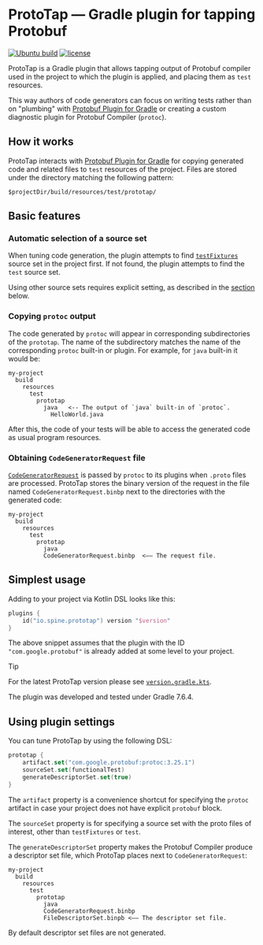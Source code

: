 # ProtoTap — Gradle plugin for tapping Protobuf

[![Ubuntu build][ubuntu-build-badge]][gh-actions]
[![license](https://img.shields.io/badge/license-Apache%20License%202.0-blue.svg?style=flat)](http://www.apache.org/licenses/LICENSE-2.0)

[gh-actions]: https://github.com/SpineEventEngine/ProtoTap/actions
[ubuntu-build-badge]: https://github.com/SpineEventEngine/ProtoTap/actions/workflows/build-on-ubuntu.yml/badge.svg

ProtoTap is a Gradle plugin that allows tapping output of Protobuf compiler used in the project to
which the plugin is applied, and placing them as `test` resources. 

This way authors of code generators can focus on writing tests rather than on "plumbing" with
[Protobuf Plugin for Gradle][protobuf-plugin] or creating a custom diagnostic plugin for
Protobuf Compiler (`protoc`).

## How it works

ProtoTap interacts with [Protobuf Plugin for Gradle][protobuf-plugin] for copying generated code and
related files to `test` resources of the project. Files are stored under the directory matching
the following pattern:
```
$projectDir/build/resources/test/prototap/
```

## Basic features

### Automatic selection of a source set
When tuning code generation, the plugin attempts to find [`testFixtures`][test-fixtures] source set
in the project first. If not found, the plugin attempts to find the `test` source set.

Using other source sets requires explicit setting, as described in the [section](#settings) below.

### Copying `protoc` output
The code generated by `protoc` will appear in corresponding subdirectories of the `prototap`.
The name of the subdirectory matches the name of the corresponding `protoc` built-in or plugin.
For example, for `java` built-in it would be:

```
my-project
  build
    resources
      test
        prototap
          java   <-- The output of `java` built-in of `protoc`.
            HelloWorld.java
```
After this, the code of your tests will be able to access the generated code as usual program
resources.

### Obtaining `CodeGeneratorRequest` file
[`CodeGeneratorRequest`][codegen-request] is passed by `protoc` to its plugins when `.proto` files
are processed. ProtoTap stores the binary version of the request in the file
named `CodeGeneratorRequest.binbp` next to the directories with the generated code:

```
my-project
  build
    resources
      test
        prototap
          java
          CodeGeneratorRequest.binbp  <—— The request file.
```

## Simplest usage

Adding to your project via Kotlin DSL looks like this:
```kotlin
plugins {
    id("io.spine.prototap") version "$version"
}
```
The above snippet assumes that the plugin with the ID `"com.google.protobuf"` is already added at
some level to your project.

> [!TIP]
> For the latest ProtoTap version please see [`version.gradle.kts`](version.gradle.kts).
> 
> The plugin was developed and tested under Gradle 7.6.4.

## <a name="settings"></a>Using plugin settings
You can tune ProtoTap by using the following DSL:

```kotlin
prototap {
    artifact.set("com.google.protobuf:protoc:3.25.1")
    sourceSet.set(functionalTest)
    generateDescriptorSet.set(true)
}
```
The `artifact` property is a convenience shortcut for specifying the `protoc` artifact in case
your project does not have explicit `protobuf` block.

The `sourceSet` property is for specifying a source set with the proto files of interest, other
than `testFixtures` or `test`.

The `generateDescriptorSet` property makes the Protobuf Compiler produce a descriptor set file,
which ProtoTap places next to `CodeGeneratorRequest`:

```
my-project
  build
    resources
      test
        prototap
          java
          CodeGeneratorRequest.binbp  
          FileDescriptorSet.binpb <—— The descriptor set file.
```
By default descriptor set files are not generated.

[protobuf-plugin]: https://github.com/google/protobuf-gradle-plugin
[test-fixtures]: https://docs.gradle.org/current/userguide/java_testing.html#sec:java_test_fixtures
[codegen-request]: https://github.com/protocolbuffers/protobuf/blob/main/src/google/protobuf/compiler/plugin.proto
[descriptor-set]: https://github.com/google/protobuf-gradle-plugin#generate-descriptor-set-files
